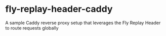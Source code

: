 # fly-replay-header-caddy
A sample Caddy reverse proxy setup that leverages the Fly Replay Header to route requests globally
